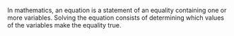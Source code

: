 In mathematics, an equation is a statement of an equality containing one or more variables. Solving the equation consists of determining which values of the variables make the equality true.
